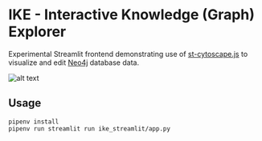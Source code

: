 # IKE - Interactive Knowledge (Graph) Explorer
Experimental Streamlit frontend demonstrating use of [st-cytoscape.js](https://github.com/vivien000/st-cytoscape) to visualize and edit [Neo4j](https://neo4j.com/developer/) database data.

![alt text](https://res.cloudinary.com/dqjkf4zsf/image/upload/v1716996871/ezgif.com-optimize_pyvluf.gif)

## Usage

```
pipenv install
pipenv run streamlit run ike_streamlit/app.py
```
